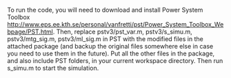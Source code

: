To run the code, you will need to download and install Power System Toolbox http://www.eps.ee.kth.se/personal/vanfretti/pst/Power_System_Toolbox_Webpage/PST.html.
Then, replace pstv3/pst_var.m, pstv3/s_simu.m, pstv3/mtg_sig.m, pstv3/ml_sig.m in PST with the modified files in the attached package (and backup the original files somewhere else in case you need to use them in the future). Put all the other files in the package, and also include PST folders, in your current workspace directory. Then run s_simu.m to start the simulation.
